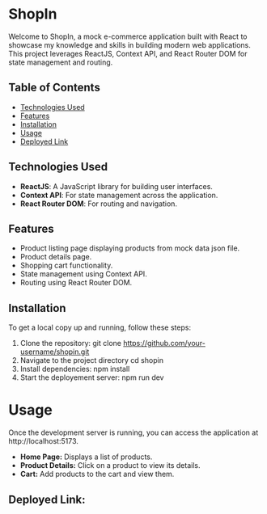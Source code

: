# ShopIn

Welcome to ShopIn, a mock e-commerce application built with React to showcase my knowledge and skills in building modern web applications. This project leverages ReactJS, Context API, and React Router DOM for state management and routing.

## Table of Contents

- [Technologies Used](#technologies-used)
- [Features](#features)
- [Installation](#installation)
- [Usage](#usage)
- [Deployed Link](#deployed-link)

## Technologies Used

- **ReactJS**: A JavaScript library for building user interfaces.
- **Context API**: For state management across the application.
- **React Router DOM**: For routing and navigation.

## Features

- Product listing page displaying products from mock data json file.
- Product details page.
- Shopping cart functionality.
- State management using Context API.
- Routing using React Router DOM.

## Installation

To get a local copy up and running, follow these steps:

1. Clone the repository:
   git clone https://github.com/your-username/shopin.git
2. Navigate to the project directory
    cd shopin
3. Install dependencies:
    npm install
4. Start the deployement server:
    npm run dev

# Usage
Once the development server is running, you can access the application at http://localhost:5173.

- **Home Page:** Displays a list of products.
- **Product Details:** Click on a product to view its details.
- **Cart:** Add products to the cart and view them.

## Deployed Link: 
